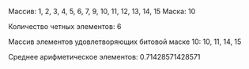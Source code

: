 Массив: 1, 2, 3, 4, 5, 6, 7, 9, 10, 11, 12, 13, 14, 15
Маска: 10

Количество четных элементов: 6<br>

Массив элементов удовлетворяющих битовой маске 10: 10, 11, 14, 15

Среднее арифметическое элементов: 0.71428571428571
